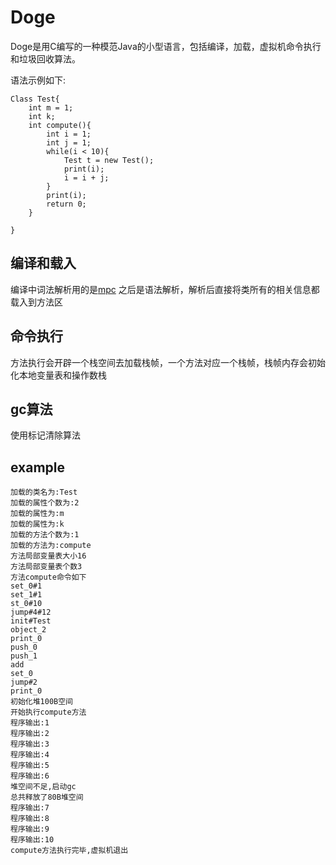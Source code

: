 # Doge
Doge是用C编写的一种模范Java的小型语言，包括编译，加载，虚拟机命令执行和垃圾回收算法。

语法示例如下:
```
Class Test{
    int m = 1;
    int k;
    int compute(){
        int i = 1;
        int j = 1;
        while(i < 10){
            Test t = new Test();
            print(i);
            i = i + j;
        }
        print(i);
        return 0;
    }

}
```
## 编译和载入
编译中词法解析用的是[mpc](https://github.com/orangeduck/mpc)
之后是语法解析，解析后直接将类所有的相关信息都载入到方法区

## 命令执行
方法执行会开辟一个栈空间去加载栈帧，一个方法对应一个栈帧，栈帧内存会初始化本地变量表和操作数栈
## gc算法
使用标记清除算法

## example
```
加载的类名为:Test
加载的属性个数为:2
加载的属性为:m
加载的属性为:k
加载的方法个数为:1
加载的方法为:compute
方法局部变量表大小16
方法局部变量表个数3
方法compute命令如下
set_0#1
set_1#1
st_0#10
jump#4#12
init#Test
object_2
print_0
push_0
push_1
add
set_0
jump#2
print_0
初始化堆100B空间
开始执行compute方法
程序输出:1
程序输出:2
程序输出:3
程序输出:4
程序输出:5
程序输出:6
堆空间不足,启动gc
总共释放了80B堆空间
程序输出:7
程序输出:8
程序输出:9
程序输出:10
compute方法执行完毕,虚拟机退出
```




